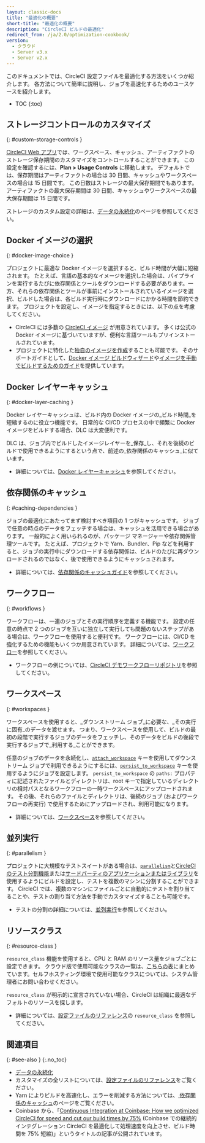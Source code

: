 ```yaml
---
layout: classic-docs
title: "最適化の概要"
short-title: "最適化の概要"
description: "CircleCI ビルドの最適化"
redirect_from: /ja/2.0/optimization-cookbook/
version:
  - クラウド
  - Server v3.x
  - Server v2.x
---
```


このドキュメントでは、CircleCI 設定ファイルを最適化する方法をいくつか紹介します。 各方法について簡単に説明し、ジョブを高速化するためのユースケースを紹介します。

* TOC
{:toc}

## ストレージコントロールのカスタマイズ
{: #custom-storage-controls }

[CircleCI Web アプリ](https://app.circleci.com/)では、ワークスペース、キャッシュ、アーティファクトのストレージ保存期間のカスタマイズをコントロールすることができます。 この設定を確認するには、**Plan > Usage Controls** に移動します。 デフォルトでは、保存期間はアーティファクトの場合は 30 日間、キャッシュやワークスペースの場合は 15 日間です。 この日数はストレージの最大保存期間でもあります。 アーティファクトの最大保存期間は 30 日間、キャッシュやワークスペースの最大保存期間は 15 日間です。

ストレージのカスタム設定の詳細は、[データの永続化]({{site.baseurl}}/ja/2.0/persist-data/#custom-storage-usage)のページを参照してください。

## Docker イメージの選択
{: #docker-image-choice }

プロジェクトに最適な Docker イメージを選択すると、ビルド時間が大幅に短縮されます。 たとえば、言語の基本的なイメージを選択した場合は、パイプラインを実行するたびに依存関係とツールをダウンロードする必要があります。一方、それらの依存関係とツールが事前にインストールされているイメージを選択、ビルドした場合は、各ビルド実行時にダウンロードにかかる時間を節約できます。 プロジェクトを設定し、イメージを指定するときには、以下の点を考慮してください。

* CircleCI には多数の [CircleCI イメージ]({{site.baseurl}}/2.0/circleci-images/#section=configuration) が用意されています。 多くは公式の Docker イメージに基づいていますが、便利な言語ツールもプリインストールされています。
* プロジェクトに特化した[独自のイメージを作成](https://circleci.com/ja/docs/2.0/custom-images/#section=configuration)することも可能です。 そのサポートガイドとして、[Docker イメージ ビルドウィザード](https://github.com/circleci-public/dockerfile-wizard)や[イメージを手動でビルドするためのガイド]({{site.baseurl}}/2.0/custom-images/#creating-a-custom-image-manually)を提供しています。

## Docker レイヤーキャッシュ
{: #docker-layer-caching }

Docker レイヤーキャッシュは、ビルド内の Docker イメージの_ビルド時間_を短縮するのに役立つ機能です。 日常的な CI/CD プロセスの中で頻繁に Docker イメージをビルドする場合、DLC は大変便利です。

DLC は、ジョブ内でビルドしたイメージレイヤーを_保存_し、それを後続のビルドで使用できるようにするという点で、前述の_依存関係のキャッシュ_に似ています。

* 詳細については、[Docker レイヤーキャッシュ]({{site.baseurl}}/2.0/docker-layer-caching)を参照してください。

## 依存関係のキャッシュ
{: #caching-dependencies }

ジョブの最適化にあたってまず検討すべき項目の 1 つがキャッシュです。 ジョブで任意の時点のデータをフェッチする場合は、キャッシュを活用できる場合があります。 一般的によく用いられるのが、パッケージ マネージャーや依存関係管理ツールです。 たとえば、プロジェクトで Yarn、Bundler、Pip などを利用すると、ジョブの実行中にダウンロードする依存関係は、ビルドのたびに再ダウンロードされるのではなく、後で使用できるようにキャッシュされます。

* 詳細については、[依存関係のキャッシュガイド]({{site.baseurl}}/2.0/caching)を参照してください。

## ワークフロー
{: #workflows }

ワークフローは、一連のジョブとその実行順序を定義する機能です。 設定の任意の時点で 2 つのジョブを互いに独立して実行しても問題のないステップがある場合は、ワークフローを使用すると便利です。 ワークフローには、CI/CD を強化するための機能もいくつか用意されています。 詳細については、[ワークフロー]({{site.baseurl}}/2.0/workflows/)を参照してください。

* ワークフローの例については、[CircleCI デモワークフローリポジトリ](https://github.com/CircleCI-Public/circleci-demo-workflows/)を参照してください。

## ワークスペース
{: #workspaces }

ワークスペースを使用すると、_ダウンストリーム ジョブ_に必要な、_その実行に固有_のデータを渡せます。 つまり、ワークスペースを使用して、ビルドの最初の段階で実行するジョブのデータをフェッチし、そのデータをビルドの後段で実行するジョブで_利用する_ことができます。

任意のジョブのデータを永続化し、[`attach_workspace`]({{site.baseurl}}/2.0/configuration-reference#attachworkspace) キーを使用してダウンストリーム ジョブで利用できるようにするには、[`persist_to_workspace`]({{site.baseurl}}/2.0/configuration-reference#persisttoworkspace) キーを使用するようにジョブを設定します。 `persist_to_workspace` の `paths:` プロパティに記述されたファイルとディレクトリは、root キーで指定しているディレクトリの相対パスとなるワークフローの一時ワークスペースにアップロードされます。 その後、それらのファイルとディレクトリは、後続のジョブ (およびワークフローの再実行) で使用するためにアップロードされ、利用可能になります。

* 詳細については、[ワークスペース]({{site.baseurl}}/2.0/workspaces/)を参照してください。

## 並列実行
{: #parallelism }

プロジェクトに大規模なテストスイートがある場合は、[`parallelism`]({{site.baseurl}}/2.0/configuration-reference#parallelism)と[CircleCI のテスト分割機能]({{site.baseurl}}/2.0/parallelism-faster-jobs/#using-the-circleci-cli-to-split-tests)または[サードパーティのアプリケーションまたはライブラリ]({{site.baseurl}}/2.0/parallelism-faster-jobs/#other-ways-to-split-tests)を使用するようにビルドを設定し、テストを複数のマシンに分割することができます。 CircleCI では、複数のマシンにファイルごとに自動的にテストを割り当てることや、テストの割り当て方法を手動でカスタマイズすることも可能です。

* テストの分割の詳細については、[並列実行]({{site.baseurl}}/2.0/parallelism-faster-jobs)を参照してください。

## リソースクラス
{: #resource-class }

`resource_class` 機能を使用すると、CPU と RAM のリソース量をジョブごとに設定できます。 クラウド版で使用可能なクラスの一覧は、[こちらの表]({{site.baseurl}}/ja/2.0/configuration-reference/#resourceclass)にまとめています。セルフホスティング環境で使用可能なクラスについては、システム管理者にお問い合わせください。

`resource_class` が明示的に宣言されていない場合、CircleCI は組織に最適なデフォルトのリソースを探します。

* 詳細については、[設定ファイルのリファレンス]({{site.baseurl}}/2.0/configuration-reference/#resourceclass)の `resource_class` を参照してください。

## 関連項目
{: #see-also }
{:.no_toc}

- [データの永続化]({{site.baseurl}}/ja/2.0/persist-data)
- カスタマイズの全リストについては、[設定ファイルのリファレンス]({{site.baseurl}}/2.0/configuration-reference/)をご覧ください。
- Yarn によりビルドを高速化し、エラーを削減する方法については、[ 依存関係のキャッシュ]({{site.baseurl}}/ja/2.0/caching/#basic-example-of-package-manager-caching)のページをご覧ください。
- Coinbase から、「[Continuous Integration at Coinbase: How we optimized CircleCI for speed and cut our build times by 75%](https://blog.coinbase.com/continuous-integration-at-coinbase-how-we-optimized-circleci-for-speed-cut-our-build-times-by-378c8b1d7161) (Coinbase での継続的インテグレーション: CircleCI を最適化して処理速度を向上させ、ビルド時間を 75% 短縮)」というタイトルの記事が公開されています。
